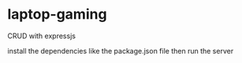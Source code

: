 # laptop-gaming

CRUD with expressjs

install the dependencies like the package.json file then run the server
